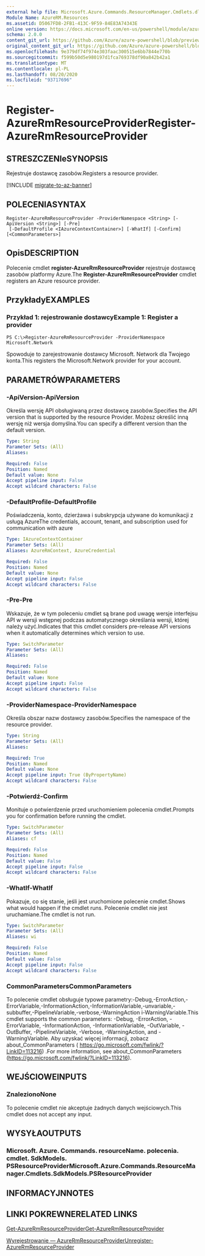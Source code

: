 ```yaml
---
external help file: Microsoft.Azure.Commands.ResourceManager.Cmdlets.dll-Help.xml
Module Name: AzureRM.Resources
ms.assetid: D5067FD8-2FB1-413C-9F59-84E83A74343E
online version: https://docs.microsoft.com/en-us/powershell/module/azurerm.resources/register-azurermresourceprovider
schema: 2.0.0
content_git_url: https://github.com/Azure/azure-powershell/blob/preview/src/ResourceManager/Resources/Commands.Resources/help/Register-AzureRmResourceProvider.md
original_content_git_url: https://github.com/Azure/azure-powershell/blob/preview/src/ResourceManager/Resources/Commands.Resources/help/Register-AzureRmResourceProvider.md
ms.openlocfilehash: 9e379df74f974e303faac300515e6bb7844e770b
ms.sourcegitcommit: f599b50d5e980197d1fca769378df90a842b42a1
ms.translationtype: MT
ms.contentlocale: pl-PL
ms.lasthandoff: 08/20/2020
ms.locfileid: "93717696"
---
```

# <span data-ttu-id="97e3b-101">Register-AzureRmResourceProvider</span><span class="sxs-lookup"><span data-stu-id="97e3b-101">Register-AzureRmResourceProvider</span></span>

## <span data-ttu-id="97e3b-102">STRESZCZENIe</span><span class="sxs-lookup"><span data-stu-id="97e3b-102">SYNOPSIS</span></span>
<span data-ttu-id="97e3b-103">Rejestruje dostawcę zasobów.</span><span class="sxs-lookup"><span data-stu-id="97e3b-103">Registers a resource provider.</span></span>

[!INCLUDE [migrate-to-az-banner](../../includes/migrate-to-az-banner.md)]

## <span data-ttu-id="97e3b-104">POLECENIA</span><span class="sxs-lookup"><span data-stu-id="97e3b-104">SYNTAX</span></span>

```
Register-AzureRmResourceProvider -ProviderNamespace <String> [-ApiVersion <String>] [-Pre]
 [-DefaultProfile <IAzureContextContainer>] [-WhatIf] [-Confirm] [<CommonParameters>]
```

## <span data-ttu-id="97e3b-105">Opis</span><span class="sxs-lookup"><span data-stu-id="97e3b-105">DESCRIPTION</span></span>
<span data-ttu-id="97e3b-106">Polecenie cmdlet **register-AzureRmResourceProvider** rejestruje dostawcę zasobów platformy Azure.</span><span class="sxs-lookup"><span data-stu-id="97e3b-106">The **Register-AzureRmResourceProvider** cmdlet registers an Azure resource provider.</span></span>

## <span data-ttu-id="97e3b-107">Przykłady</span><span class="sxs-lookup"><span data-stu-id="97e3b-107">EXAMPLES</span></span>

### <span data-ttu-id="97e3b-108">Przykład 1: rejestrowanie dostawcy</span><span class="sxs-lookup"><span data-stu-id="97e3b-108">Example 1: Register a provider</span></span>
```
PS C:\>Register-AzureRmResourceProvider -ProviderNamespace Microsoft.Network
```

<span data-ttu-id="97e3b-109">Spowoduje to zarejestrowanie dostawcy Microsoft. Network dla Twojego konta.</span><span class="sxs-lookup"><span data-stu-id="97e3b-109">This registers the Microsoft.Network provider for your account.</span></span>

## <span data-ttu-id="97e3b-110">PARAMETRÓW</span><span class="sxs-lookup"><span data-stu-id="97e3b-110">PARAMETERS</span></span>

### <span data-ttu-id="97e3b-111">-ApiVersion</span><span class="sxs-lookup"><span data-stu-id="97e3b-111">-ApiVersion</span></span>
<span data-ttu-id="97e3b-112">Określa wersję API obsługiwaną przez dostawcę zasobów.</span><span class="sxs-lookup"><span data-stu-id="97e3b-112">Specifies the API version that is supported by the resource Provider.</span></span>
<span data-ttu-id="97e3b-113">Możesz określić inną wersję niż wersja domyślna.</span><span class="sxs-lookup"><span data-stu-id="97e3b-113">You can specify a different version than the default version.</span></span>

```yaml
Type: String
Parameter Sets: (All)
Aliases:

Required: False
Position: Named
Default value: None
Accept pipeline input: False
Accept wildcard characters: False
```

### <span data-ttu-id="97e3b-114">-DefaultProfile</span><span class="sxs-lookup"><span data-stu-id="97e3b-114">-DefaultProfile</span></span>
<span data-ttu-id="97e3b-115">Poświadczenia, konto, dzierżawa i subskrypcja używane do komunikacji z usługą Azure</span><span class="sxs-lookup"><span data-stu-id="97e3b-115">The credentials, account, tenant, and subscription used for communication with azure</span></span>

```yaml
Type: IAzureContextContainer
Parameter Sets: (All)
Aliases: AzureRmContext, AzureCredential

Required: False
Position: Named
Default value: None
Accept pipeline input: False
Accept wildcard characters: False
```

### <span data-ttu-id="97e3b-116">-Pre</span><span class="sxs-lookup"><span data-stu-id="97e3b-116">-Pre</span></span>
<span data-ttu-id="97e3b-117">Wskazuje, że w tym poleceniu cmdlet są brane pod uwagę wersje interfejsu API w wersji wstępnej podczas automatycznego określania wersji, której należy użyć.</span><span class="sxs-lookup"><span data-stu-id="97e3b-117">Indicates that this cmdlet considers pre-release API versions when it automatically determines which version to use.</span></span>

```yaml
Type: SwitchParameter
Parameter Sets: (All)
Aliases:

Required: False
Position: Named
Default value: None
Accept pipeline input: False
Accept wildcard characters: False
```

### <span data-ttu-id="97e3b-118">-ProviderNamespace</span><span class="sxs-lookup"><span data-stu-id="97e3b-118">-ProviderNamespace</span></span>
<span data-ttu-id="97e3b-119">Określa obszar nazw dostawcy zasobów.</span><span class="sxs-lookup"><span data-stu-id="97e3b-119">Specifies the namespace of the resource provider.</span></span>

```yaml
Type: String
Parameter Sets: (All)
Aliases:

Required: True
Position: Named
Default value: None
Accept pipeline input: True (ByPropertyName)
Accept wildcard characters: False
```

### <span data-ttu-id="97e3b-120">-Potwierdź</span><span class="sxs-lookup"><span data-stu-id="97e3b-120">-Confirm</span></span>
<span data-ttu-id="97e3b-121">Monituje o potwierdzenie przed uruchomieniem polecenia cmdlet.</span><span class="sxs-lookup"><span data-stu-id="97e3b-121">Prompts you for confirmation before running the cmdlet.</span></span>

```yaml
Type: SwitchParameter
Parameter Sets: (All)
Aliases: cf

Required: False
Position: Named
Default value: False
Accept pipeline input: False
Accept wildcard characters: False
```

### <span data-ttu-id="97e3b-122">-WhatIf</span><span class="sxs-lookup"><span data-stu-id="97e3b-122">-WhatIf</span></span>
<span data-ttu-id="97e3b-123">Pokazuje, co się stanie, jeśli jest uruchomione polecenie cmdlet.</span><span class="sxs-lookup"><span data-stu-id="97e3b-123">Shows what would happen if the cmdlet runs.</span></span>
<span data-ttu-id="97e3b-124">Polecenie cmdlet nie jest uruchamiane.</span><span class="sxs-lookup"><span data-stu-id="97e3b-124">The cmdlet is not run.</span></span>

```yaml
Type: SwitchParameter
Parameter Sets: (All)
Aliases: wi

Required: False
Position: Named
Default value: False
Accept pipeline input: False
Accept wildcard characters: False
```

### <span data-ttu-id="97e3b-125">CommonParameters</span><span class="sxs-lookup"><span data-stu-id="97e3b-125">CommonParameters</span></span>
<span data-ttu-id="97e3b-126">To polecenie cmdlet obsługuje typowe parametry:-Debug,-ErrorAction,-ErrorVariable,-InformationAction,-InformationVariable,-unvariable,-subbuffer,-PipelineVariable,-verbose,-WarningAction i-WarningVariable.</span><span class="sxs-lookup"><span data-stu-id="97e3b-126">This cmdlet supports the common parameters: -Debug, -ErrorAction, -ErrorVariable, -InformationAction, -InformationVariable, -OutVariable, -OutBuffer, -PipelineVariable, -Verbose, -WarningAction, and -WarningVariable.</span></span> <span data-ttu-id="97e3b-127">Aby uzyskać więcej informacji, zobacz about_CommonParameters ( https://go.microsoft.com/fwlink/?LinkID=113216) .</span><span class="sxs-lookup"><span data-stu-id="97e3b-127">For more information, see about_CommonParameters (https://go.microsoft.com/fwlink/?LinkID=113216).</span></span>

## <span data-ttu-id="97e3b-128">WEJŚCIOWE</span><span class="sxs-lookup"><span data-stu-id="97e3b-128">INPUTS</span></span>

### <span data-ttu-id="97e3b-129">Znaleziono</span><span class="sxs-lookup"><span data-stu-id="97e3b-129">None</span></span>
<span data-ttu-id="97e3b-130">To polecenie cmdlet nie akceptuje żadnych danych wejściowych.</span><span class="sxs-lookup"><span data-stu-id="97e3b-130">This cmdlet does not accept any input.</span></span>

## <span data-ttu-id="97e3b-131">WYSYŁA</span><span class="sxs-lookup"><span data-stu-id="97e3b-131">OUTPUTS</span></span>

### <span data-ttu-id="97e3b-132">Microsoft. Azure. Commands. resourceName. polecenia. cmdlet. SdkModels. PSResourceProvider</span><span class="sxs-lookup"><span data-stu-id="97e3b-132">Microsoft.Azure.Commands.ResourceManager.Cmdlets.SdkModels.PSResourceProvider</span></span>

## <span data-ttu-id="97e3b-133">INFORMACYJN</span><span class="sxs-lookup"><span data-stu-id="97e3b-133">NOTES</span></span>

## <span data-ttu-id="97e3b-134">LINKI POKREWNE</span><span class="sxs-lookup"><span data-stu-id="97e3b-134">RELATED LINKS</span></span>

[<span data-ttu-id="97e3b-135">Get-AzureRmResourceProvider</span><span class="sxs-lookup"><span data-stu-id="97e3b-135">Get-AzureRmResourceProvider</span></span>](./Get-AzureRmResourceProvider.md)

[<span data-ttu-id="97e3b-136">Wyrejestrowanie — AzureRmResourceProvider</span><span class="sxs-lookup"><span data-stu-id="97e3b-136">Unregister-AzureRmResourceProvider</span></span>](./Unregister-AzureRmResourceProvider.md)


